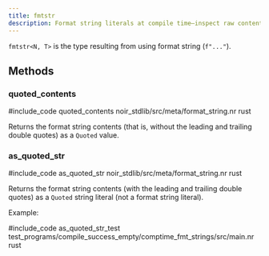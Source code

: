 ```yaml
---
title: fmtstr
description: Format string literals at compile time—inspect raw contents or emit quoted strings for macro generation.
---
```


`fmtstr<N, T>` is the type resulting from using format string (`f"..."`).

## Methods

### quoted_contents

#include_code quoted_contents noir_stdlib/src/meta/format_string.nr rust

Returns the format string contents (that is, without the leading and trailing double quotes) as a `Quoted` value.

### as_quoted_str

#include_code as_quoted_str noir_stdlib/src/meta/format_string.nr rust

Returns the format string contents (with the leading and trailing double quotes) as a `Quoted` string literal (not a format string literal).

Example:

#include_code as_quoted_str_test test_programs/compile_success_empty/comptime_fmt_strings/src/main.nr rust
